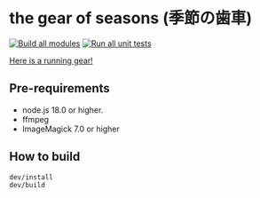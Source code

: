 # the gear of seasons (季節の歯車)
[![Build all modules](https://github.com/fairy-rockets/the-gear-of-seasons/actions/workflows/build-all.yml/badge.svg)](https://github.com/fairy-rockets/the-gear-of-seasons/actions/workflows/build-all.yml) [![Run all unit tests](https://github.com/fairy-rockets/the-gear-of-seasons/actions/workflows/unit-test.yml/badge.svg)](https://github.com/fairy-rockets/the-gear-of-seasons/actions/workflows/unit-test.yml)

[Here is a running gear!](https://hexe.net/)

## Pre-requirements

- node.js 18.0 or higher.
- ffmpeg
- ImageMagick 7.0 or higher

## How to build

```sh
dev/install
dev/build
```
